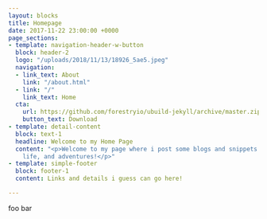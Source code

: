 ```yaml
---
layout: blocks
title: Homepage
date: 2017-11-22 23:00:00 +0000
page_sections:
- template: navigation-header-w-button
  block: header-2
  logo: "/uploads/2018/11/13/18926_5ae5.jpeg"
  navigation:
  - link_text: About
    link: "/about.html"
  - link: "/"
    link_text: Home
  cta:
    url: https://github.com/forestryio/ubuild-jekyll/archive/master.zip
    button_text: Download
- template: detail-content
  block: text-1
  headline: Welcome to my Home Page
  content: "<p>Welcome to my page where i post some blogs and snippets about my coding,
    life, and adventures!</p>"
- template: simple-footer
  block: footer-1
  content: Links and details i guess can go here!

---
```

foo bar